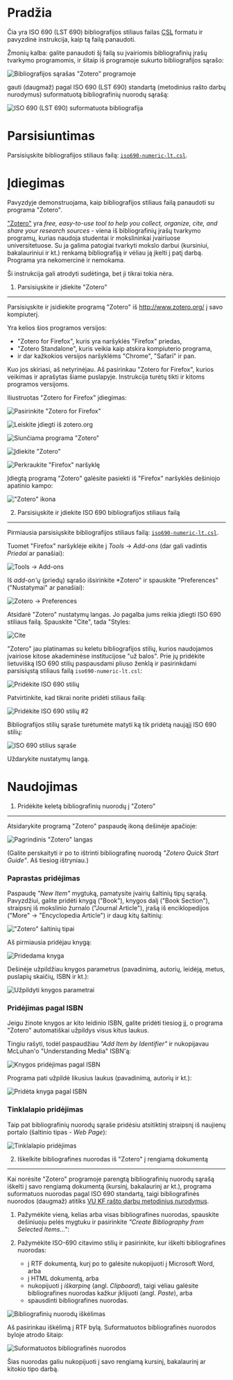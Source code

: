 Pradžia
=======

Čia yra ISO 690 (LST 690) bibliografijos stiliaus failas [CSL](http://citationstyles.org/) formatu ir pavyzdinė instrukcija, kaip tą failą panaudoti.

Žmonių kalba: galite panaudoti šį failą su įvairiomis bibliografinių įrašų tvarkymo programomis, ir šitaip iš programoje sukurto bibliografijos sąrašo:

![Bibliografijos sąrašas "Zotero" programoje](csl-lithuanian/blob/master/imgs/bibliography-list.png?raw=true)

gauti (daugmaž) pagal ISO 690 (LST 690) standartą (metodinius rašto darbų nurodymus) suformatuotą bibliografinių nuorodų sąrašą:

![ISO 690 (LST 690) suformatuota bibliografija](csl-lithuanian/blob/master/imgs/bibliography-export.png?raw=true)


Parsisiuntimas
==============

Parsisiųskite bibliografijos stiliaus failą: [`iso690-numeric-lt.csl`](csl-lithuanian/blob/master/iso690-numeric-lt.csl?raw=true).


Įdiegimas
=========

Pavyzdyje demonstruojama, kaip bibliografijos stiliaus failą panaudoti su programa "Zotero".

["Zotero"](http://www.zotero.org/) yra *free, easy-to-use tool to help you collect, organize, cite, and share your research sources* - viena iš bibliografinių įrašų tvarkymo programų, kurias naudoja studentai ir mokslininkai įvairiuose universitetuose. Su ja galima patogiai tvarkyti mokslo darbui (kursiniui, bakalauriniui ir kt.) renkamą bibliografiją ir vėliau ją įkelti į patį darbą. Programa yra nekomercinė ir nemokama.

Ši instrukcija gali atrodyti sudėtinga, bet ji tikrai tokia nėra.


1. Parsisiųskite ir įdiekite "Zotero"
-------------------------------------

Parsisiųskite ir įsidiekite programą "Zotero" iš http://www.zotero.org/ į savo kompiuterį.

Yra kelios šios programos versijos:

* "Zotero for Firefox", kuris yra naršyklės "Firefox" priedas,
* "Zotero Standalone", kuris veikia kaip atskira kompiuterio programa,
* ir dar kažkokios versijos naršyklėms "Chrome", "Safari" ir pan.

Kuo jos skiriasi, aš netyrinėjau. Aš pasirinkau "Zotero for Firefox", kurios veikimas ir aprašytas šiame puslapyje. Instrukcija turėtų tikti ir kitoms programos versijoms.

Iliustruotas "Zotero for Firefox" įdiegimas:

![Pasirinkite "Zotero for Firefox"](csl-lithuanian/blob/master/imgs/zotero-install-01.png?raw=true)

![Leiskite įdiegti iš zotero.org](csl-lithuanian/blob/master/imgs/zotero-install-02.png?raw=true)

![Siunčiama programa "Zotero"](csl-lithuanian/blob/master/imgs/zotero-install-03.png?raw=true)

![Įdiekite "Zotero"](csl-lithuanian/blob/master/imgs/zotero-install-04.png?raw=true)

![Perkraukite "Firefox" naršyklę](csl-lithuanian/blob/master/imgs/zotero-install-05.png?raw=true)

Įdiegtą programą "Zotero" galėsite pasiekti iš "Firefox" naršyklės dešiniojo apatinio kampo:

!["Zotero" ikona](csl-lithuanian/blob/master/imgs/zotero-install-06.png?raw=true)


2. Parsisiųskite ir įdiekite ISO 690 bibliografijos stiliaus failą
------------------------------------------------------------------

Pirmiausia parsisiųskite bibliografijos stiliaus failą: [`iso690-numeric-lt.csl`](csl-lithuanian/blob/master/iso690-numeric-lt.csl?raw=true).

Tuomet "Firefox" naršyklėje eikite į *Tools* -> *Add-ons* (dar gali vadintis *Priedai* ar panašiai):

![Tools -> Add-ons](csl-lithuanian/blob/master/imgs/zotero-style-01.png?raw=true)

Iš *add-on'ų* (priedų) sąrašo išsirinkite *Zotero" ir spauskite "Preferences" ("Nustatymai" ar panašiai):

![Zotero -> Preferences](csl-lithuanian/blob/master/imgs/zotero-style-02.png?raw=true)

Atsidarė "Zotero" nustatymų langas. Jo pagalba jums reikia įdiegti ISO 690 stiliaus failą. Spauskite "Cite", tada "Styles:

![Cite](csl-lithuanian/blob/master/imgs/zotero-style-03.png?raw=true)

"Zotero" jau platinamas su keletu bibliografijos stilių, kurios naudojamos įvairiose kitose akademinėse institucijose "už balos". Prie jų pridėkite lietuvišką ISO 690 stilių paspausdami pliuso ženklą ir pasirinkdami parsisiųstą stiliaus failą `iso690-numeric-lt.csl`:

![Pridėkite ISO 690 stilių](csl-lithuanian/blob/master/imgs/zotero-style-04.png?raw=true)

Patvirtinkite, kad tikrai norite pridėti stiliaus failą:

![Pridėkite ISO 690 stilių #2](csl-lithuanian/blob/master/imgs/zotero-style-05.png?raw=true)

Bibliografijos stilių sąraše turėtumėte matyti ką tik pridėtą naująjį ISO 690 stilių:

![ISO 690 stilius sąraše](csl-lithuanian/blob/master/imgs/zotero-style-06.png?raw=true)

Uždarykite nustatymų langą.


Naudojimas
==========

1. Pridėkite keletą bibliografinių nuorodų į "Zotero"
-----------------------------------------------------

Atsidarykite programą "Zotero" paspaudę ikoną dešinėje apačioje:

![Pagrindinis "Zotero" langas](csl-lithuanian/blob/master/imgs/zotero-add-01.png?raw=true)

(Galite perskaityti ir po to ištrinti bibliografinę nuorodą *"Zotero Quick Start Guide"*. Aš tiesiog ištryniau.)

### Paprastas pridėjimas

Paspaudę *"New Item"* mygtuką, pamatysite įvairių šaltinių tipų sąrašą. Pavyzdžiui, galite pridėti knygą ("Book"), knygos dalį ("Book Section"), straipsnį iš mokslinio žurnalo ("Journal Article"), įrašą iš enciklopedijos ("More" -> "Encyclopedia Article") ir daug kitų šaltinių:

!["Zotero" šaltinių tipai](csl-lithuanian/blob/master/imgs/zotero-add-02.png?raw=true)

Aš pirmiausia pridėjau knygą:

![Pridedama knyga](csl-lithuanian/blob/master/imgs/zotero-add-03.png?raw=true)

Dešinėje užpildžiau knygos parametrus (pavadinimą, autorių, leidėją, metus, puslapių skaičių, ISBN ir kt.):

![Užpildyti knygos parametrai](csl-lithuanian/blob/master/imgs/zotero-add-04.png?raw=true)

### Pridėjimas pagal ISBN

Jeigu žinote knygos ar kito leidinio ISBN, galite pridėti tiesiog jį, o programa "Zotero" automatiškai užpildys visus kitus laukus.

Tingiu rašyti, todėl paspaudžiau *"Add Item by Identifier"* ir nukopijavau McLuhan'o "Understanding Media" ISBN'ą:

![Knygos pridėjimas pagal ISBN](csl-lithuanian/blob/master/imgs/zotero-add-05.png?raw=true)

Programa pati užpildė likusius laukus (pavadinimą, autorių ir kt.):

![Pridėta knyga pagal ISBN](csl-lithuanian/blob/master/imgs/zotero-add-06.png?raw=true)

### Tinklalapio pridėjimas

Taip pat bibliografinių nuorodų sąraše pridėsiu atsitiktinį straipsnį iš naujienų portalo (šaltinio tipas - *Web Page*):

![Tinklalapio pridėjimas](csl-lithuanian/blob/master/imgs/zotero-add-07.png?raw=true)


2. Iškelkite bibliografines nuorodas iš "Zotero" į rengiamą dokumentą
---------------------------------------------------------------------

Kai norėsite "Zotero" programoje parengtą bibliografinių nuorodų sąrašą iškelti į savo rengiamą dokumentą (kursinį, bakalaurinį ar kt.), programa suformatuos nuorodas pagal ISO 690 standartą, taigi bibliografinės nuorodos (daugmaž) atitiks [VU KF rašto darbų metodinius nurodymus](http://www.kf.vu.lt/uploads/docs/Studiju%20dokumentai/metodiniai_nurodymai090204.pdf).

1. Pažymėkite vieną, kelias arba visas bibliografines nuorodas, spauskite dešiniuoju pelės mygtuku ir pasirinkite *"Create Bibliography from Selected Items..."*:

2. Pažymėkite ISO-690 citavimo stilių ir pasirinkite, kur iškelti bibliografines nuorodas:
	* į RTF dokumentą, kurį po to galėsite nukopijuoti į Microsoft Word, arba
	* į HTML dokumentą, arba
	* nukopijuoti į *iškarpinę* (angl. *Clipboard*), taigi vėliau galėsite bibliografines nuorodas kažkur įklijuoti (angl. *Paste*), arba
	* spausdinti bibliografines nuorodas.

![Bibliografinių nuorodų iškėlimas](csl-lithuanian/blob/master/imgs/zotero-export-01.png?raw=true)

Aš pasirinkau iškėlimą į RTF bylą. Suformatuotos bibliografinės nuorodos byloje atrodo šitaip:

![Suformatuotos bibliografinės nuorodos](csl-lithuanian/blob/master/imgs/zotero-export-02.png?raw=true)

Šias nuorodas galiu nukopijuoti į savo rengiamą kursinį, bakalaurinį ar kitokio tipo darbą.
